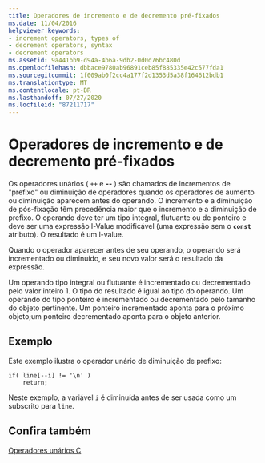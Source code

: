 ```yaml
---
title: Operadores de incremento e de decremento pré-fixados
ms.date: 11/04/2016
helpviewer_keywords:
- increment operators, types of
- decrement operators, syntax
- decrement operators
ms.assetid: 9a441bb9-d94a-4b6a-9db2-0d0d76bc480d
ms.openlocfilehash: dbbace9780ab96891ceb85f885335e42c577fda1
ms.sourcegitcommit: 1f009ab0f2cc4a177f2d1353d5a38f164612bdb1
ms.translationtype: MT
ms.contentlocale: pt-BR
ms.lasthandoff: 07/27/2020
ms.locfileid: "87211717"
---
```

# <a name="prefix-increment-and-decrement-operators"></a>Operadores de incremento e de decremento pré-fixados

Os operadores unários ( `++` e **--** ) são chamados de incrementos de "prefixo" ou diminuição de operadores quando os operadores de aumento ou diminuição aparecem antes do operando. O incremento e a diminuição de pós-fixação têm precedência maior que o incremento e a diminuição de prefixo. O operando deve ter um tipo integral, flutuante ou de ponteiro e deve ser uma expressão l-Value modificável (uma expressão sem o **`const`** atributo). O resultado é um l-value.

Quando o operador aparecer antes de seu operando, o operando será incrementado ou diminuído, e seu novo valor será o resultado da expressão.

Um operando tipo integral ou flutuante é incrementado ou decrementado pelo valor inteiro 1. O tipo do resultado é igual ao tipo do operando. Um operando do tipo ponteiro é incrementado ou decrementado pelo tamanho do objeto pertinente. Um ponteiro incrementado aponta para o próximo objeto;um ponteiro decrementado aponta para o objeto anterior.

## <a name="example"></a>Exemplo

Este exemplo ilustra o operador unário de diminuição de prefixo:

```
if( line[--i] != '\n' )
    return;
```

Neste exemplo, a variável `i` é diminuída antes de ser usada como um subscrito para `line`.

## <a name="see-also"></a>Confira também

[Operadores unários C](../c-language/c-unary-operators.md)
